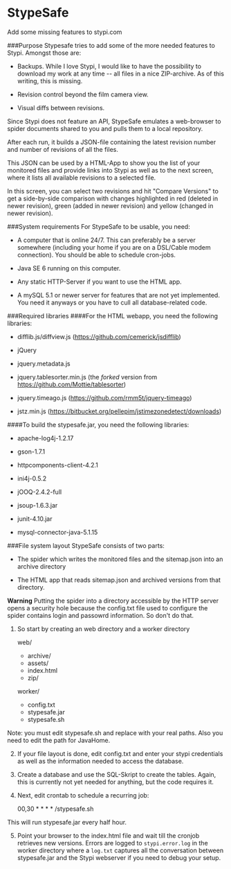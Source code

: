 StypeSafe
=========

Add some missing features to stypi.com

###Purpose
Stypesafe tries to add some of the more needed features to Stypi. Amongst those are:

* Backups. While I love Stypi, I would like to have the possibility to download my work at any time -- all files in a nice ZIP-archive. As of this writing, this is missing.

* Revision control beyond the film camera view.

* Visual diffs between revisions.

Since Stypi does not feature an API, StypeSafe emulates a web-browser to spider documents shared to you and pulls them to a local repository.

After each run, it builds a JSON-file containing the latest revision number and number of revisions of all the files. 

This JSON can be used by a HTML-App to show you the list of your monitored files and provide links into Stypi as well as to the next screen, where it lists all available revisions to a selected file.

In this screen, you can select two revisions and hit "Compare Versions" to get a side-by-side comparison with changes highlighted in red (deleted in newer revision), green (added in newer revision) and yellow (changed in newer revision).

###System requirements
For StypeSafe to be usable, you need:

* A computer that is online 24/7. This can preferably be a server somewhere (including your home if you are on a DSL/Cable modem connection). You should be able to schedule cron-jobs.

* Java SE 6 running on this computer.

* Any static HTTP-Server if you want to use the HTML app.

* A mySQL 5.1 or newer server for features that are not yet implemented. You need it anyways or you have to cull all database-related code. 

###Required libraries
####For the HTML webapp, you need the following libraries:

* difflib.js/diffview.js (https://github.com/cemerick/jsdifflib)

* jQuery

* jquery.metadata.js

* jquery.tablesorter.min.js (the _forked_ version from https://github.com/Mottie/tablesorter)

* jquery.timeago.js (https://github.com/rmm5t/jquery-timeago)

* jstz.min.js (https://bitbucket.org/pellepim/jstimezonedetect/downloads)

####To build the stypesafe.jar, you need the following libraries:

* apache-log4j-1.2.17

* gson-1.7.1

* httpcomponents-client-4.2.1

* ini4j-0.5.2

* jOOQ-2.4.2-full

* jsoup-1.6.3.jar

* junit-4.10.jar

* mysql-connector-java-5.1.15

###File system layout
StypeSafe consists of two parts:

* The spider which writes the monitored files and the sitemap.json into an archive directory

* The HTML app that reads sitemap.json and archived versions from that directory.

**Warning** Putting the spider into a directory accessible by the HTTP server opens a security hole because the config.txt file used to configure the spider contains login and passowrd information. So don't do that.

1) So start by creating an web directory and a worker directory

    web/
     + archive/
     + assets/
     + index.html
     + zip/

    worker/
     + config.txt
     + stypesafe.jar
     + stypesafe.sh

Note: you must edit stypesafe.sh and replace <path-to-worker-directory> with your real paths. Also you need to edit the path for JavaHome.

2) If your file layout is done, edit config.txt and enter your stypi credentials as well as the information needed to access the database.

3) Create a database and use the SQL-Skript to create the tables. Again, this is currently not yet needed for anything, but the code requires it.

4) Next, edit crontab to schedule a recurring job:

    00,30 * * * * <path-to-worker-directory>/stypesafe.sh

This will run stypesafe.jar every half hour. 

5) Point your browser to the index.html file and wait till the cronjob retrieves new versions. Errors are logged to `stypi.error.log` in the worker directory where a `log.txt` captures all the conversation between stypesafe.jar and the Stypi webserver if you need to debug your setup.


